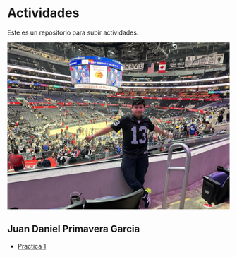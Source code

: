 # Actividades

Este es un repositorio para subir actividades.

![MiImg](IMG/Mi%20Imagen.jpeg)

## Juan Daniel Primavera Garcia
- [Practica 1](/practica-1.md)
